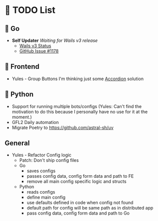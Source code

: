 # 📝 TODO List

## 🚀 Go
- **Self Updater**
  _Waiting for Wails v3 release_
    - [Wails v3 Status](https://v3alpha.wails.io/status/)
    - [GitHub Issue #1178](https://github.com/wailsapp/wails/issues/1178)

## 🎨 Frontend
- Yules - Group Buttons I'm thinking just some [Accordion](https://next.skeleton.dev/docs/components/accordion/svelte#multiple) solution 

## 🐍 Python
- Support for running multiple bots/configs (Yules: Can't find the motivation to do this because I personally have no use for it at the moment.)
- GFL2 Daily automation
- Migrate Poetry to https://github.com/astral-sh/uv

## General
- Yules - Refactor Config logic
  - Patch: Don't ship config files
  - Go 
    - saves configs
    - passes config data, config form data and path to FE
    - remove all main config specific logic and structs
  - Python
    - reads configs
    - define main config
    - use defaults defined in code when config not found
    - default path for config will be same path as in distributed app
    - pass config data, config form data and path to Go
